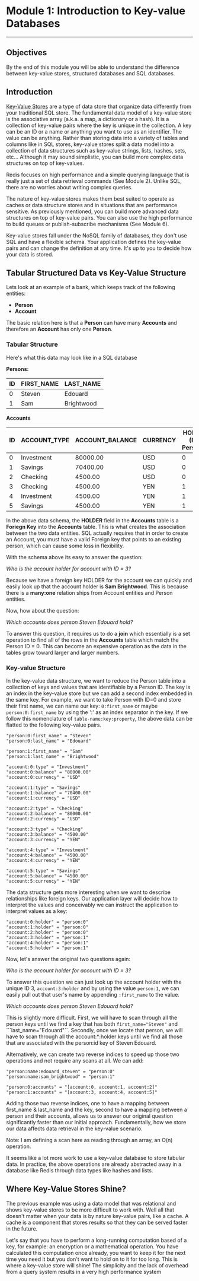 # Module 1: Introduction to Key-value Databases

--------
## Objectives

By the end of this module you will be able to understand the difference between key-value stores, structured databases and SQL databases.

## Introduction

[Key-Value Stores](http://en.wikipedia.org/wiki/NoSQL#Key-value_stores) are a type of data store that organize data differently from your traditional SQL store. The fundamental data model of a key-value store is the associative array (a.k.a. a map, a dictionary or a hash). It is a collection of key-value pairs where the key is unique in the collection. A key can be an ID or a name or anything you want to use as an identifier. The value can be anything. Rather than storing data into a variety of tables and columns like in SQL stores, key-value stores split a data model into a collection of data structures such as key-value strings, lists, hashes, sets, etc... Although it may sound simplistic, you can build  more complex data structures on top of key-values. 

Redis focuses on high performance and a simple querying language that is really just a set of data retrieval commands (See Module 2). Unlike SQL, there are no worries about writing complex queries.

The nature of key-value stores makes them best suited to operate as caches or data structure stores and in situations that are performance sensitive. As previously mentioned, you can build more advanced data structures on top of key-value pairs. You can also use the high performance to build queues or publish-subscribe mechanisms (See Module 6).

Key-value stores fall under the NoSQL family of databases, they don't use SQL and have a flexible schema. Your application defines the key-value pairs and can change the definition at any time. It's up to you to decide how your data is stored.

## Tabular Structured Data vs Key-Value Structure

Lets look at an example of a bank, which keeps track of the following entities:

- **Person**
- **Account**

The basic relation here is that a **Person** can have many **Accounts** and therefore an **Account** has only one **Person**.

### Tabular Structure

Here's what this data may look like in a SQL database

**Persons:**


ID  | FIRST_NAME | LAST_NAME
------------- | ------------- | -------------
0  | Steven | Edouard
1 | Sam | Brightwood


**Accounts**

ID  | ACCOUNT_TYPE | ACCOUNT_BALANCE | CURRENCY | HOLDER (FK: Persons)
------------- | ------------- | ------------- | ------------- | -------------
0  | Investment | 80000.00 | USD | 0
1  | Savings | 70400.00 | USD | 0
2  | Checking | 4500.00 | USD | 0
3  | Checking | 4500.00 | YEN | 1
4  | Investment | 4500.00 | YEN | 1
5  | Savings | 4500.00 | YEN | 1

In the above data schema, the **HOLDER** field in the **Accounts** table is a **Foriegn Key** into the **Accounts** table. This is what creates the association between the two data entities. SQL actually requires that in order to create an Account, you must have a valid Foreign key that points to an existing person, which can cause some loss in flexibility.

With the schema above its easy to answer the question:

*Who is the account holder for account with ID = 3?*

Because we have a foreign key HOLDER for the account we can quickly and easily look up that the account holder is **Sam Brightwood**. This is because there is a **many:one** relation ships from Account entities and Person entities.

Now, how about the question:

*Which accounts does person Steven Edouard hold?*

To answer this question, it requires us to do a **join** which essentially is a set operation to find all of the rows in the **Accounts** table which match the Person ID = 0. This can become an expensive operation as the data in the tables grow toward larger and larger numbers.

### Key-value Structure

In the key-value data structure, we want to reduce the Person table into a collection of keys and values that are identifiable by a Person ID. The key is an index in the key-value store but we can add a second index embedded in the same key. For example, we want to take Person with ID=0 and store their first name, we can name our key: `0:first_name` or maybe `person:0:first_name` by using the ':' as an index separator in the key. If we follow this nomenclature of `table-name:key:property`, the above data can be flatted to the following key-value pairs. 

```
"person:0:first_name" = "Steven"
"person:0:last_name" = "Edouard"

"person:1:first_name" = "Sam"
"person:1:last_name" = "Brightwood"

"account:0:type" = "Investment"
"account:0:balance" = "80000.00"
"account:0:currency" = "USD"

"account:1:type" = "Savings"
"account:1:balance" = "70400.00"
"account:1:currency" = "USD"

"account:2:type" = "Checking"
"account:2:balance" = "80000.00"
"account:2:currency" = "USD"

"account:3:type" = "Checking"
"account:3:balance" = "4500.00"
"account:3:currency" = "YEN"

"account:4:type" = "Investment"
"account:4:balance" = "4500.00"
"account:4:currency" = "YEN"

"account:5:type" = "Savings"
"account:5:balance" = "4500.00"
"account:5:currency" = "YEN"
```

The data structure gets more interesting when we want to describe relationships like foreign keys. Our application layer will decide how to interpret the values and conceivably we can instruct the application to interpret values as a key:

```
"account:0:holder" = "person:0"
"account:1:holder" = "person:0"
"account:2:holder" = "person:0"
"account:3:holder" = "person:1"
"account:4:holder" = "person:1"
"account:5:holder" = "person:1"
```

Now, let's answer the original two questions again:

*Who is the account holder for account with ID = 3?*

To answer this question we can just look up the account holder with the unique ID 3, `account:3:holder` and by using the value `person:1`, we can easily pull out that user's name by appending `:first_name` to the value.

*Which accounts does person Steven Edouard hold?*

This is slightly more difficult. First, we will have to scan through all the person keys until we find a key that has both ```first_name="Steven"``` and ```last_name="Edouard"``. Secondly, once we locate that person, we will have to scan through all the account:*:holder keys until we find all those that are associated with the person:id key of Steven Edouard. 

Alternatively, we can create two reverse indices to speed up those two operations and not require any scans at all. We can add:

```
"person:name:edouard_steven" = "person:0"
"person:name:sam_brightwood" = "person:1"

"person:0:accounts" = "[account:0, account:1, account:2]"
"person:1:accounts" = "[account:3, account:4, account:5]"
```

Adding those two reverse indices, one to have a mapping between first_name & last_name and the key, second to have a mapping between a person and their accounts, allows us to answer our original question significantly faster than our initial approach. Fundamentally, how we store our data affects data retrieval in the key-value scenario.

Note: I am defining a scan here as reading through an array, an O(n) operation.

It seems like a lot more work to use a key-value database to store tabular data. In practice, the above operations are already abstracted away in a database like Redis through data types like hashes and lists.

## Where Key-Value Stores Shine?

The previous example was using a data model that was relational and shows key-value stores to be more difficult to work with. Well all that doesn't matter when your data is by nature key-value pairs, like a cache. A cache is a component that stores results so that they can be served faster in the future.

Let's say that you have to perform a long-running computation based of a key, for example: an encryption or a mathematical operation. You have calculated this computation once already, you want to keep it for the next time you need it but you don't want to hold on to it for too long. This is where a key-value store will shine! The simplicity and the lack of overhead from a query system results in a very high performance system 
